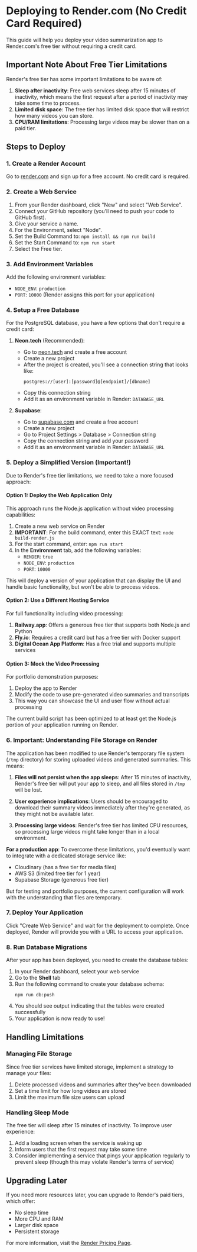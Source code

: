 # Deploying to Render.com (No Credit Card Required)

This guide will help you deploy your video summarization app to Render.com's free tier without requiring a credit card.

## Important Note About Free Tier Limitations

Render's free tier has some important limitations to be aware of:

1. **Sleep after inactivity**: Free web services sleep after 15 minutes of inactivity, which means the first request after a period of inactivity may take some time to process.
2. **Limited disk space**: The free tier has limited disk space that will restrict how many videos you can store.
3. **CPU/RAM limitations**: Processing large videos may be slower than on a paid tier.

## Steps to Deploy

### 1. Create a Render Account

Go to [render.com](https://render.com/) and sign up for a free account. No credit card is required.

### 2. Create a Web Service

1. From your Render dashboard, click "New" and select "Web Service".
2. Connect your GitHub repository (you'll need to push your code to GitHub first).
3. Give your service a name.
4. For the Environment, select "Node".
5. Set the Build Command to: `npm install && npm run build`
6. Set the Start Command to: `npm run start`
7. Select the Free tier.

### 3. Add Environment Variables

Add the following environment variables:
- `NODE_ENV`: `production`
- `PORT`: `10000` (Render assigns this port for your application)

### 4. Setup a Free Database

For the PostgreSQL database, you have a few options that don't require a credit card:

1. **Neon.tech** (Recommended): 
   - Go to [neon.tech](https://neon.tech/) and create a free account
   - Create a new project
   - After the project is created, you'll see a connection string that looks like:
     ```
     postgres://[user]:[password]@[endpoint]/[dbname]
     ```
   - Copy this connection string
   - Add it as an environment variable in Render: `DATABASE_URL`

2. **Supabase**:
   - Go to [supabase.com](https://supabase.com/) and create a free account
   - Create a new project
   - Go to Project Settings > Database > Connection string
   - Copy the connection string and add your password
   - Add it as an environment variable in Render: `DATABASE_URL`

### 5. Deploy a Simplified Version (Important!)

Due to Render's free tier limitations, we need to take a more focused approach:

#### Option 1: Deploy the Web Application Only

This approach runs the Node.js application without video processing capabilities:

1. Create a new web service on Render
2. **IMPORTANT**: For the build command, enter this EXACT text: `node build-render.js`
3. For the start command, enter: `npm run start`
4. In the **Environment** tab, add the following variables:
   - `RENDER`: `true`
   - `NODE_ENV`: `production`
   - `PORT`: `10000`

This will deploy a version of your application that can display the UI and handle basic functionality, but won't be able to process videos.

#### Option 2: Use a Different Hosting Service

For full functionality including video processing:

1. **Railway.app**: Offers a generous free tier that supports both Node.js and Python
2. **Fly.io**: Requires a credit card but has a free tier with Docker support
3. **Digital Ocean App Platform**: Has a free trial and supports multiple services

#### Option 3: Mock the Video Processing

For portfolio demonstration purposes:

1. Deploy the app to Render
2. Modify the code to use pre-generated video summaries and transcripts
3. This way you can showcase the UI and user flow without actual processing

The current build script has been optimized to at least get the Node.js portion of your application running on Render.

### 6. Important: Understanding File Storage on Render

The application has been modified to use Render's temporary file system (`/tmp` directory) for storing uploaded videos and generated summaries. This means:

1. **Files will not persist when the app sleeps**: After 15 minutes of inactivity, Render's free tier will put your app to sleep, and all files stored in `/tmp` will be lost.

2. **User experience implications**: Users should be encouraged to download their summary videos immediately after they're generated, as they might not be available later.

3. **Processing large videos**: Render's free tier has limited CPU resources, so processing large videos might take longer than in a local environment.

**For a production app**: To overcome these limitations, you'd eventually want to integrate with a dedicated storage service like:
- Cloudinary (has a free tier for media files)
- AWS S3 (limited free tier for 1 year)
- Supabase Storage (generous free tier)

But for testing and portfolio purposes, the current configuration will work with the understanding that files are temporary.

### 7. Deploy Your Application

Click "Create Web Service" and wait for the deployment to complete. Once deployed, Render will provide you with a URL to access your application.

### 8. Run Database Migrations

After your app has been deployed, you need to create the database tables:

1. In your Render dashboard, select your web service
2. Go to the **Shell** tab
3. Run the following command to create your database schema:
   ```
   npm run db:push
   ```
4. You should see output indicating that the tables were created successfully
5. Your application is now ready to use!

## Handling Limitations

### Managing File Storage

Since free tier services have limited storage, implement a strategy to manage your files:

1. Delete processed videos and summaries after they've been downloaded
2. Set a time limit for how long videos are stored
3. Limit the maximum file size users can upload

### Handling Sleep Mode

The free tier will sleep after 15 minutes of inactivity. To improve user experience:

1. Add a loading screen when the service is waking up
2. Inform users that the first request may take some time
3. Consider implementing a service that pings your application regularly to prevent sleep (though this may violate Render's terms of service)

## Upgrading Later

If you need more resources later, you can upgrade to Render's paid tiers, which offer:

- No sleep time
- More CPU and RAM
- Larger disk space
- Persistent storage

For more information, visit the [Render Pricing Page](https://render.com/pricing).